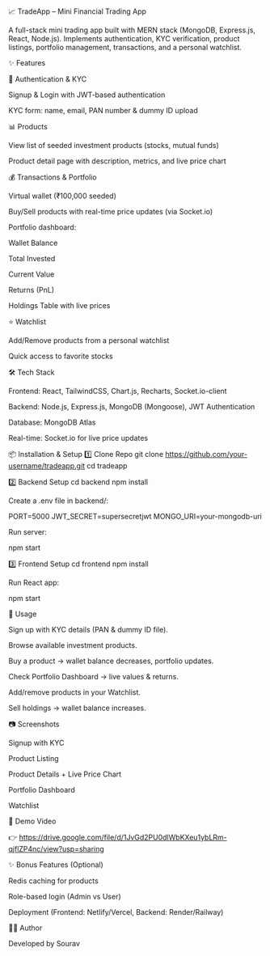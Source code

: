 📈 TradeApp – Mini Financial Trading App

A full-stack mini trading app built with MERN stack (MongoDB, Express.js, React, Node.js).
Implements authentication, KYC verification, product listings, portfolio management, transactions, and a personal watchlist.

✨ Features

🔐 Authentication & KYC

Signup & Login with JWT-based authentication

KYC form: name, email, PAN number & dummy ID upload

📊 Products

View list of seeded investment products (stocks, mutual funds)

Product detail page with description, metrics, and live price chart

💰 Transactions & Portfolio

Virtual wallet (₹100,000 seeded)

Buy/Sell products with real-time price updates (via Socket.io)

Portfolio dashboard:

Wallet Balance

Total Invested

Current Value

Returns (PnL)

Holdings Table with live prices

⭐ Watchlist

Add/Remove products from a personal watchlist

Quick access to favorite stocks

🛠️ Tech Stack

Frontend: React, TailwindCSS, Chart.js, Recharts, Socket.io-client

Backend: Node.js, Express.js, MongoDB (Mongoose), JWT Authentication

Database: MongoDB Atlas

Real-time: Socket.io for live price updates

📦 Installation & Setup
1️⃣ Clone Repo
git clone https://github.com/your-username/tradeapp.git
cd tradeapp

2️⃣ Backend Setup
cd backend
npm install


Create a .env file in backend/:

PORT=5000
JWT_SECRET=supersecretjwt
MONGO_URI=your-mongodb-uri


Run server:

npm start

3️⃣ Frontend Setup
cd frontend
npm install


Run React app:

npm start

🚀 Usage

Sign up with KYC details (PAN & dummy ID file).

Browse available investment products.

Buy a product → wallet balance decreases, portfolio updates.

Check Portfolio Dashboard → live values & returns.

Add/remove products in your Watchlist.

Sell holdings → wallet balance increases.

📷 Screenshots

Signup with KYC

Product Listing

Product Details + Live Price Chart

Portfolio Dashboard

Watchlist

🎥 Demo Video

👉 https://drive.google.com/file/d/1JvGd2PU0dlWbKXeu1ybLRm-qjflZP4nc/view?usp=sharing

✨ Bonus Features (Optional)

Redis caching for products

Role-based login (Admin vs User)

Deployment (Frontend: Netlify/Vercel, Backend: Render/Railway)

👨‍💻 Author

Developed by Sourav
